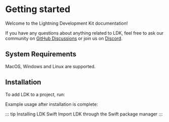 # Getting started

Welcome to the Lightning Development Kit documentation!

If you have any questions about anything related to LDK, feel free to ask our community on [GitHub Discussions](https://github.com/orgs/lightningdevkit/discussions) or join us on [Discord](https://discord.gg/xaYE3pDQpm). 

## System Requirements
MacOS, Windows and Linux are supported.
## Installation
To add LDK to a project, run:

<CodeSwitcher :languages="{rust:'Rust', kotlin:'Kotlin'}">
  <template v-slot:rust>
 
  ```toml
    # Add the following dependencies to your cargo.toml and replace {VERSION} with the version number you want to use.

    [dependencies]
    lightning = { version = {VERSION}, features = ["max_level_trace"] }
    lightning-block-sync = { version = {VERSION}, features = [ "rpc-client" ] }
    lightning-invoice = { version = {VERSION} }
    lightning-net-tokio = { version = {VERSION} }
    lightning-persister = { version = {VERSION} }
    lightning-background-processor = { version = {VERSION} }
    lightning-rapid-gossip-sync = { version = {VERSION} }
  ```

  </template>
  <template v-slot:kotlin>

  ```java
  /* 
  For Gradle, add the following dependency to your build.gradle and replace {VERSION} with
  the version number you want to use.
  */ 

  dependencies {
   // ...
    implementation 'org.lightningdevkit:ldk-java:{VERSION}'
   // ...
  }

  /* To include the LDK Kotlin bindings in an Android project download the latest binary from https://github.com/lightningdevkit/ldk-garbagecollected/releases and place it in your libs directory.
  Then add to your build.gradle file:
  */

  dependencies {
      // ...
      implementation fileTree(include: ['*.aar'], dir: 'libs')
      // ...
  }
  ```

  </template>

</CodeSwitcher>

Example usage after installation is complete:

<CodeSwitcher :languages="{rust:'Rust', kotlin:'Kotlin'}">
  <template v-slot:rust>

  ```rust
  use lightning::chain::chaininterface::FeeEstimator;
  ```

  </template>
  
  <template v-slot:kotlin>

  ```java
  import org.ldk.structs.FeeEstimator
  ```

  </template>
  
</CodeSwitcher>

::: tip Installing LDK Swift
Import LDK through the Swift package manager
:::
